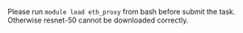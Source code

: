 Please run `module load eth_proxy` from bash before submit the task. Otherwise resnet-50 cannot be downloaded correctly.
